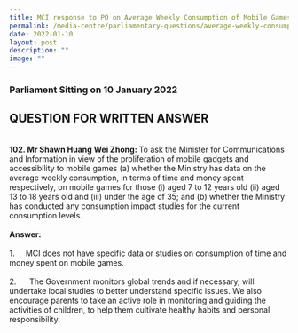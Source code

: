 ```yaml
---
title: MCI response to PQ on Average Weekly Consumption of Mobile Games
permalink: /media-centre/parliamentary-questions/average-weekly-consumption-of-mobile-games/
date: 2022-01-10
layout: post
description: ""
image: ""
---
```

<h3>Parliament Sitting on 10 January 2022</h3>
<h2>QUESTION FOR WRITTEN ANSWER</h2>
<br>
<strong>102.&nbsp;<strong><span>Mr Shawn Huang Wei Zhong</span></strong><span>:&nbsp;</span></strong>To ask the Minister for Communications and Information in view of the proliferation of mobile gadgets and accessibility to mobile games (a) whether the Ministry has data on the average weekly consumption, in terms of time and money spent respectively, on mobile games for those (i) aged 7 to 12 years old (ii) aged 13 to 18 years old and (iii) under the age of 35; and (b) whether the Ministry has conducted any consumption impact studies for the current consumption levels.<br>
<br>
<strong>Answer:<br>
<br>
</strong>
<div>1.<span style="white-space: pre;">		</span>MCI does not have specific data or studies on consumption of time and money spent on mobile games.<br>
<br>
2.<span style="white-space: pre;">		</span>The Government monitors global trends and if necessary, will undertake local studies to better understand specific issues. We also encourage parents to take an active role in monitoring and guiding the activities of children, to help them cultivate healthy habits and personal responsibility.</div>